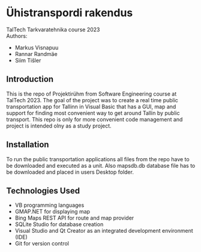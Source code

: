 # Ühistranspordi rakendus

TalTech Tarkvaratehnika course 2023 \
Authors:
* Markus Visnapuu 
* Rannar Randmäe 
* Siim Tišler


## Introduction
This is the repo of Projektirühm from Software Engineering course at TalTech 2023. 
The goal of the project was to create a real time public transportation app for Tallinn in Visual Basic that has a GUI, map and support for finding most convenient way to get around Tallin by public transport.
This repo is only for more convenient code management and project is intended olny as a study project.

## Installation
To run the public transportation applications all files from the repo have to be downloaded and executed as a unit. Also mapsdb.db database file has to be downloaded and placed in users Desktop folder.

## Technologies Used
* VB programming languages
* GMAP.NET for displaying map
* Bing Maps REST API for route and map provider
* SQLite Studio for database creation
* Visual Studio and Qt Creator as an integrated development environment (IDE)
* Git for version control
